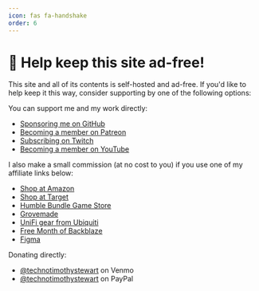```yaml
---
icon: fas fa-handshake
order: 6
---
```


# 🤝 Help keep this site ad-free!

This site and all of its contents is self-hosted and ad-free. If you'd like to help keep it this way, consider supporting by one of the following options:

You can support me and my work directly:

- [Sponsoring me on GitHub](https://l.technotim.live/github-sponsor)
- [Becoming a member on Patreon](https://l.technotim.live/patreon)
- [Subscribing on Twitch](https://l.technotim.live/twitch-subscribe)
- [Becoming a member on YouTube](https://l.technotim.live/youtube-member)

I also make a small commission (at no cost to you) if you use one of my affiliate links below:

- [Shop at Amazon](https://amzn.to/40xIvLe)
- [Shop at Target](https://l.technotim.live/target-free-shipping)
- [Humble Bundle Game Store](https://l.technotim.live/humble-store)
- [Grovemade](https://l.technotim.live/grovemade)
- [UniFi gear from Ubiquiti](https://l.technotim.live/ubiquiti)
- [Free Month of Backblaze](https://l.technotim.live/backblaze)
- [Figma](https://l.technotim.live/figma)

Donating directly:

- [@technotimothystewart](https://l.technotim.live/venmo) on Venmo
- [@technotimothystewart](https://l.technotim.live/paypal) on PayPal
